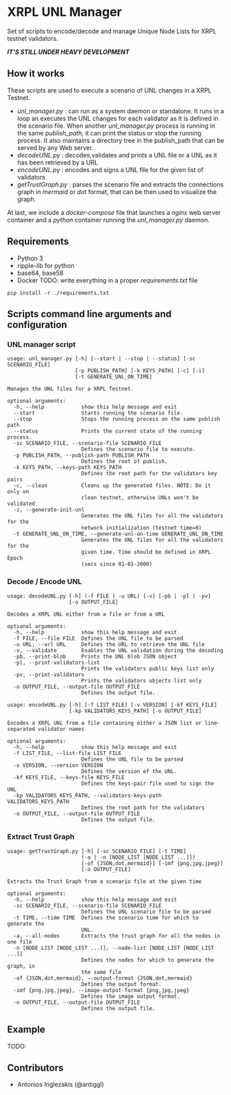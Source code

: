 # XRPL UNL Manager
Set of scripts to encode/decode and manage Unique Node Lists for XRPL testnet validators.

***IT'S STILL UNDER HEAVY DEVELOPMENT***

## How it works
These scripts are used to execute a scenario of UNL changes in a XRPL Testnet.
* *unl_manager.py* : can run as a system daemon or standalone. It runs in a loop an executes the UNL changes for each validator as it is defined in the scenario file.
      When another *unl_manager.py* process is running in the same *publish_path*, it can  print the status or stop the running process.
      It also maintains a directory tree in the publish_path that can be served by any Web server.
* *decodeUNL.py* : decodes,validates and prints a UNL file or a UNL as it has been retrieved by a URL
* *encodeUNL.py* : encodes and signs a UNL file for the given list of validators
* *getTrustGraph.py* : parses the scenario file and extracts the connections graph in *mermaid* or *dot* format, that can be then used to visualize the graph.

At last, we include a *docker-compose* file that launches a *nginx* web server container and a *python* container running the *unl_manager.py* daemon.

## Requirements
* Python 3
* ripple-lib for python
* base64, base58
* Docker
TODO: write everything in a proper *requirements.txt* file
```
pip install -r ./requirements.txt
```
## Scripts command line arguments and configuration

### UNL manager script
```
usage: unl_manager.py [-h] [--start | --stop | --status] [-sc SCENARIO_FILE]
                      [-p PUBLISH_PATH] [-k KEYS_PATH] [-c] [-i]
                      [-t GENERATE_UNL_ON_TIME]

Manages the UNL files for a XRPL Testnet.

optional arguments:
  -h, --help            show this help message and exit
  --start               Starts running the scenario file.
  --stop                Stops the running process on the same publish path
  --status              Prints the current state of the running process.
  -sc SCENARIO_FILE, --scenario-file SCENARIO_FILE
                        Defines the scenario file to execute.
  -p PUBLISH_PATH, --publish-path PUBLISH_PATH
                        Defines the root of publish.
  -k KEYS_PATH, --keys-path KEYS_PATH
                        Defines the root path for the validators key pairs
  -c, --clean           Cleans up the generated files. NOTE: Do it only on
                        clean testnet, otherwise UNLs won't be validated
  -i, --generate-init-unl
                        Generates the UNL files for all the validators for the
                        network initialization (testnet time=0)
  -t GENERATE_UNL_ON_TIME, --generate-unl-on-time GENERATE_UNL_ON_TIME
                        Generates the UNL files for all the validators for the
                        given time. Time should be defined in XRPL Epoch
                        (secs since 01-01-2000)
```

### Decode / Encode UNL
```
usage: decodeUNL.py [-h] (-f FILE | -u URL) [-v] [-pb | -pl | -pv]
                    [-o OUTPUT_FILE]

Decodes a XRPL UNL either from a file or from a URL

optional arguments:
  -h, --help            show this help message and exit
  -f FILE, --file FILE  Defines the UNL file to be parsed
  -u URL, --url URL     Defines the URL to retrieve the UNL file
  -v, --validate        Enables the UNL validation during the decoding
  -pb, --print-blob     Prints the UNL blob JSON object
  -pl, --print-validators-list
                        Prints the validators public keys list only
  -pv, --print-validators
                        Prints the validators objects list only
  -o OUTPUT_FILE, --output-file OUTPUT_FILE
                        Defines the output file.
```

```
usage: encodeUNL.py [-h] [-f LIST_FILE] [-v VERSION] [-kf KEYS_FILE]
                    [-kp VALIDATORS_KEYS_PATH] [-o OUTPUT_FILE]

Encodes a XRPL UNL from a file containing either a JSON list or line-
separated validator names

optional arguments:
  -h, --help            show this help message and exit
  -f LIST_FILE, --list-file LIST_FILE
                        Defines the UNL file to be parsed
  -v VERSION, --version VERSION
                        Defines the version of the UNL.
  -kf KEYS_FILE, --keys-file KEYS_FILE
                        Defines the keys-pair file used to sign the UNL
  -kp VALIDATORS_KEYS_PATH, --validators-keys-path VALIDATORS_KEYS_PATH
                        Defines the root path for the validators
  -o OUTPUT_FILE, --output-file OUTPUT_FILE
                        Defines the output file.

```

### Extract Trust Graph
```
usage: getTrustGraph.py [-h] [-sc SCENARIO_FILE] [-t TIME]
                        (-a | -n [NODE_LIST [NODE_LIST ...]])
                        [-of {JSON,dot,mermaid}] [-imf {png,jpg,jpeg}]
                        [-o OUTPUT_FILE]

Extracts the Trust Graph from a scenario file at the given time

optional arguments:
  -h, --help            show this help message and exit
  -sc SCENARIO_FILE, --scenario-file SCENARIO_FILE
                        Defines the UNL scenario file to be parsed
  -t TIME, --time TIME  Defines the scenario time for which to generate the
                        UNL.
  -a, --all-nodes       Extracts the trust graph for all the nodes in one file
  -n [NODE_LIST [NODE_LIST ...]], --node-list [NODE_LIST [NODE_LIST ...]]
                        Defines the nodes for which to generate the graph, in
                        the same file
  -of {JSON,dot,mermaid}, --output-format {JSON,dot,mermaid}
                        Defines the output format.
  -imf {png,jpg,jpeg}, --image-output-format {png,jpg,jpeg}
                        Defines the image output format.
  -o OUTPUT_FILE, --output-file OUTPUT_FILE
                        Defines the output file.

```
## Example
TODO:

## Contributors
* Antonios Inglezakis (@antiggl)

